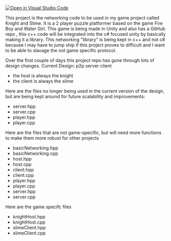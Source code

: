 [![Open in Visual Studio Code](https://classroom.github.com/assets/open-in-vscode-2e0aaae1b6195c2367325f4f02e2d04e9abb55f0b24a779b69b11b9e10269abc.svg)](https://classroom.github.com/online_ide?assignment_repo_id=17206062&assignment_repo_type=AssignmentRepo)

This project is the networking code to be used in my game project called Knight and Slime. It is a 2 player puzzle platformer based on the game Fire Boy and Water Girl.
This game is being made in Unity and also has a GitHub repo <link here>, this c++ code will be integrated into the c# focused unity by basically making it a library.
This networking "library" is being kept in c++ and not c# because I may have to jump ship if this project proves to difficult and I want to be able to slavage the not game specific protocol.

Over the first couple of days this project repo has gone through lots of design changes.
Current Design: p2p server client
  - the host is always the knight
  - the client is always the slime

Here are the files no longer being used in the current version of the design, but are being kept around for future scalability and improvements:
- server.hpp
- server.cpp
- player.hpp
- player.cpp

Here are the files that are not game-specific, but will need more functions to make them more robust for other projects
- basicNetworking.hpp
- basicNetworking.cpp
- host.hpp
- host.cpp
- client.hpp
- client.cpp
- player.hpp
- player.cpp
- server.hpp
- server.cpp

Here are the game specifc files
- knightHost.hpp
- knightHost.cpp
- slimeClient.hpp
- slimeClient.cpp
